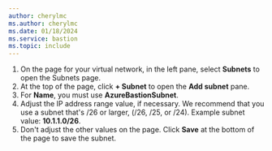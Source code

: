 ```yaml
---
author: cherylmc
ms.author: cherylmc
ms.date: 01/18/2024
ms.service: bastion
ms.topic: include
---
```


1. On the page for your virtual network, in the left pane, select **Subnets** to open the Subnets page.
1. At the top of the page, click **+ Subnet** to open the **Add subnet** pane.
1. For **Name**, you must use **AzureBastionSubnet**.
1. Adjust the IP address range value, if necessary. We recommend that you use a subnet that's /26 or larger, (/26, /25, or /24). Example subnet value: **10.1.1.0/26**.
1. Don't adjust the other values on the page. Click **Save** at the bottom of the page to save the subnet.